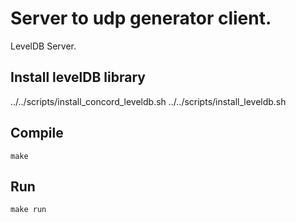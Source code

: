 
# Server to udp generator client.
LevelDB Server.

## Install levelDB library
../../scripts/install_concord_leveldb.sh
../../scripts/install_leveldb.sh

## Compile
```console
make
```

## Run
```console
make run
```
